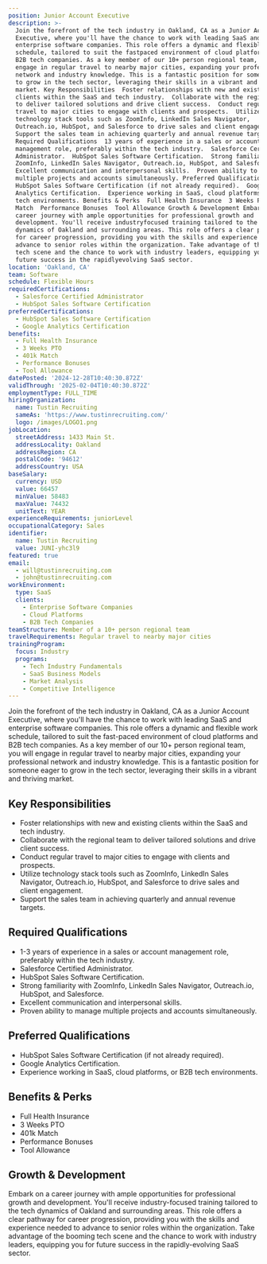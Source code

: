 ```yaml
---
position: Junior Account Executive
description: >-
  Join the forefront of the tech industry in Oakland, CA as a Junior Account
  Executive, where you'll have the chance to work with leading SaaS and
  enterprise software companies. This role offers a dynamic and flexible work
  schedule, tailored to suit the fastpaced environment of cloud platforms and
  B2B tech companies. As a key member of our 10+ person regional team, you will
  engage in regular travel to nearby major cities, expanding your professional
  network and industry knowledge. This is a fantastic position for someone eager
  to grow in the tech sector, leveraging their skills in a vibrant and thriving
  market. Key Responsibilities  Foster relationships with new and existing
  clients within the SaaS and tech industry.  Collaborate with the regional team
  to deliver tailored solutions and drive client success.  Conduct regular
  travel to major cities to engage with clients and prospects.  Utilize
  technology stack tools such as ZoomInfo, LinkedIn Sales Navigator,
  Outreach.io, HubSpot, and Salesforce to drive sales and client engagement. 
  Support the sales team in achieving quarterly and annual revenue targets.
  Required Qualifications  13 years of experience in a sales or account
  management role, preferably within the tech industry.  Salesforce Certified
  Administrator.  HubSpot Sales Software Certification.  Strong familiarity with
  ZoomInfo, LinkedIn Sales Navigator, Outreach.io, HubSpot, and Salesforce. 
  Excellent communication and interpersonal skills.  Proven ability to manage
  multiple projects and accounts simultaneously. Preferred Qualifications 
  HubSpot Sales Software Certification (if not already required).  Google
  Analytics Certification.  Experience working in SaaS, cloud platforms, or B2B
  tech environments. Benefits & Perks  Full Health Insurance  3 Weeks PTO  401k
  Match  Performance Bonuses  Tool Allowance Growth & Development Embark on a
  career journey with ample opportunities for professional growth and
  development. You'll receive industryfocused training tailored to the tech
  dynamics of Oakland and surrounding areas. This role offers a clear pathway
  for career progression, providing you with the skills and experience needed to
  advance to senior roles within the organization. Take advantage of the booming
  tech scene and the chance to work with industry leaders, equipping you for
  future success in the rapidlyevolving SaaS sector.
location: 'Oakland, CA'
team: Software
schedule: Flexible Hours
requiredCertifications:
  - Salesforce Certified Administrator
  - HubSpot Sales Software Certification
preferredCertifications:
  - HubSpot Sales Software Certification
  - Google Analytics Certification
benefits:
  - Full Health Insurance
  - 3 Weeks PTO
  - 401k Match
  - Performance Bonuses
  - Tool Allowance
datePosted: '2024-12-28T10:40:30.872Z'
validThrough: '2025-02-04T10:40:30.872Z'
employmentType: FULL_TIME
hiringOrganization:
  name: Tustin Recruiting
  sameAs: 'https://www.tustinrecruiting.com/'
  logo: /images/LOGO1.png
jobLocation:
  streetAddress: 1433 Main St.
  addressLocality: Oakland
  addressRegion: CA
  postalCode: '94612'
  addressCountry: USA
baseSalary:
  currency: USD
  value: 66457
  minValue: 58483
  maxValue: 74432
  unitText: YEAR
experienceRequirements: juniorLevel
occupationalCategory: Sales
identifier:
  name: Tustin Recruiting
  value: JUNI-yhc3l9
featured: true
email:
  - will@tustinrecruiting.com
  - john@tustinrecruiting.com
workEnvironment:
  type: SaaS
  clients:
    - Enterprise Software Companies
    - Cloud Platforms
    - B2B Tech Companies
teamStructure: Member of a 10+ person regional team
travelRequirements: Regular travel to nearby major cities
trainingProgram:
  focus: Industry
  programs:
    - Tech Industry Fundamentals
    - SaaS Business Models
    - Market Analysis
    - Competitive Intelligence
---
```




Join the forefront of the tech industry in Oakland, CA as a Junior Account Executive, where you'll have the chance to work with leading SaaS and enterprise software companies. This role offers a dynamic and flexible work schedule, tailored to suit the fast-paced environment of cloud platforms and B2B tech companies. As a key member of our 10+ person regional team, you will engage in regular travel to nearby major cities, expanding your professional network and industry knowledge. This is a fantastic position for someone eager to grow in the tech sector, leveraging their skills in a vibrant and thriving market.

## Key Responsibilities

- Foster relationships with new and existing clients within the SaaS and tech industry.
- Collaborate with the regional team to deliver tailored solutions and drive client success.
- Conduct regular travel to major cities to engage with clients and prospects.
- Utilize technology stack tools such as ZoomInfo, LinkedIn Sales Navigator, Outreach.io, HubSpot, and Salesforce to drive sales and client engagement.
- Support the sales team in achieving quarterly and annual revenue targets.

## Required Qualifications

- 1-3 years of experience in a sales or account management role, preferably within the tech industry.
- Salesforce Certified Administrator.
- HubSpot Sales Software Certification.
- Strong familiarity with ZoomInfo, LinkedIn Sales Navigator, Outreach.io, HubSpot, and Salesforce.
- Excellent communication and interpersonal skills.
- Proven ability to manage multiple projects and accounts simultaneously.

## Preferred Qualifications

- HubSpot Sales Software Certification (if not already required).
- Google Analytics Certification.
- Experience working in SaaS, cloud platforms, or B2B tech environments.

## Benefits & Perks

- Full Health Insurance
- 3 Weeks PTO
- 401k Match
- Performance Bonuses
- Tool Allowance

## Growth & Development

Embark on a career journey with ample opportunities for professional growth and development. You'll receive industry-focused training tailored to the tech dynamics of Oakland and surrounding areas. This role offers a clear pathway for career progression, providing you with the skills and experience needed to advance to senior roles within the organization. Take advantage of the booming tech scene and the chance to work with industry leaders, equipping you for future success in the rapidly-evolving SaaS sector.

